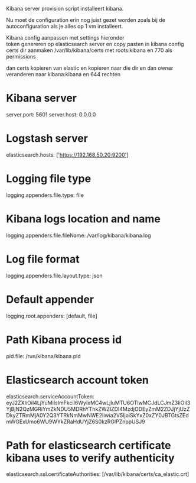 Kibana server provision script installeert kibana.

Nu moet de configuration erin nog juist gezet worden zoals bij de autoconfiguration als je alles op 1 vm installeert.

Kibana config aanpassen met settings hieronder  
token genereren op elasticsearch server en copy pasten in kibana config
certs dir aanmaken  /var/lib/kibana/certs
met roots:kibana
en 770 als permissions

dan certs kopieren van elastic en kopieren naar die dir
en dan owner veranderen naar kibana:kibana
en 644 rechten


# Kibana server
server.port: 5601
server.host: 0.0.0.0

# Logstash server
elasticsearch.hosts: ['https://192.168.50.20:9200']

# Logging file type 
logging.appenders.file.type: file
# Kibana logs location and name
logging.appenders.file.fileName: /var/log/kibana/kibana.log
# Log file format
logging.appenders.file.layout.type: json
# Default appender
logging.root.appenders: [default, file]

# Path Kibana process id
pid.file: /run/kibana/kibana.pid

# Elasticsearch account token
elasticsearch.serviceAccountToken: eyJ2ZXIiOiI4LjYuMiIsImFkciI6WyIxMC4wLjIuMTU6OTIwMCJdLCJmZ3IiOiI3YjBjN2QzMGRiYmZkNDU5MDRhYThkZWZlZDI4MzdjODEyZmM2ZDJjYjUzZDkyZTRmMjA0Y2Q3YTRkNmMwNWE2Iiwia2V5IjoiSkYxZ0xZY0JBTGtsZEdmWGExUmo6WU9WYkZRaHdUYjZ6S0kzRGlPZnppUSJ9

# Path for elasticsearch certificate kibana uses to verify authenticity
elasticsearch.ssl.certificateAuthorities: [/var/lib/kibana/certs/ca_elastic.crt]
